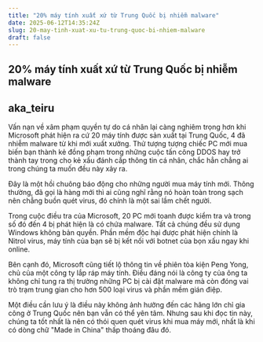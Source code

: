 ```yaml
---
title: "20% máy tính xuất xứ từ Trung Quốc bị nhiễm malware"
date: 2025-06-12T14:35:24Z
slug: 20-may-tinh-xuat-xu-tu-trung-quoc-bi-nhiem-malware
draft: false
---
```


## 20% máy tính xuất xứ từ Trung Quốc bị nhiễm malware

## aka_teiru

Vấn nạn về xâm phạm quyền tự do cá nhân lại càng nghiêm trọng hơn khi Microsoft phát hiện ra cứ 20 máy tính được sản xuất tại Trung Quốc, 4 đã nhiễm malware từ khi mới xuất xưởng. Thử tượng tượng chiếc PC mới mua biến bạn thành kẻ đồng phạm trong những cuộc tấn công DDOS hay trở thành tay trong cho kẻ xấu đánh cắp thông tin cá nhân, chắc hẳn chẳng ai trong chúng ta muốn đều này xảy ra.



Đây là một hồi chuông báo động cho những người mua máy tính mới. Thông thường, đã gọi là hàng mới thì ai cũng nghĩ rằng nó hoàn toàn trong sạch nên chẳng buồn quét virus, đó chính là một sai lầm chết người. 

Trong cuộc điều tra của Microsoft, 20 PC mới toanh được kiểm tra và trong số đó đến 4 bị phát hiện là có chứa malware. Tất cả chúng đều sử dụng Windows không bản quyền. Phần mềm độc hại được phát hiện chính là Nitrol virus, máy tính của bạn sẽ bị kết nối với botnet của bọn xấu ngay khi online.

Bên cạnh đó, Microsoft cũng tiết lộ thông tin về phiên tòa kiện Peng Yong, chủ của một công ty lắp ráp máy tính. Điều đáng nói là công ty của ông ta không chỉ tung ra thị trường những PC bị cài đặt malware mà còn đóng vai trò trạm trung gian cho hơn 500 loại virus và phần mềm gián điệp.

Một điều cần lưu ý là điều này không ảnh hưởng đến các hãng lớn chỉ gia công ở Trung Quốc nên bạn vẫn có thể yên tâm. Nhưng sau khi đọc tin này, chúng ta tốt nhất là nên có thói quen quét virus khi mua máy mới, nhất là khi có dòng chữ "Made in China" thấp thoáng đâu đó.